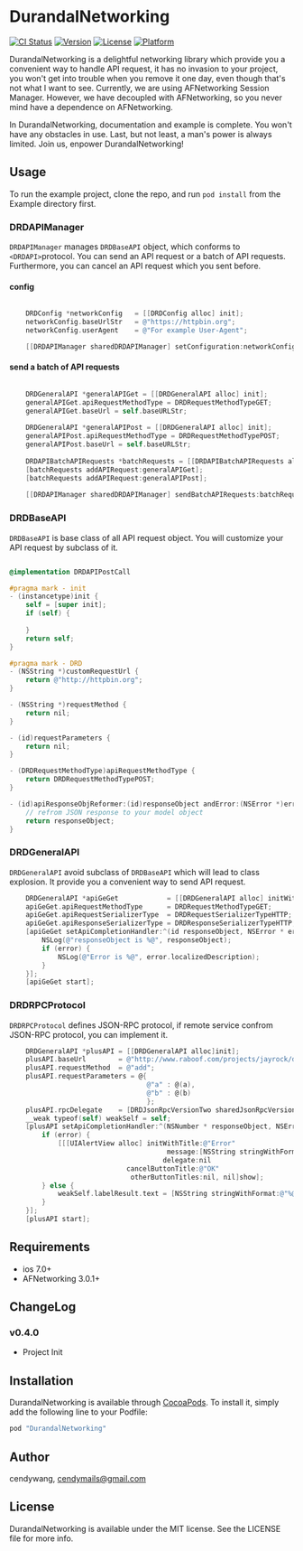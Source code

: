 # DurandalNetworking
[![CI Status](http://img.shields.io/travis/Eleme-IMF/DurandalNetworking.svg?style=flat)](https://travis-ci.org/Eleme-IMF/DurandalNetworking)
[![Version](https://img.shields.io/cocoapods/v/DurandalNetworking.svg?style=flat)](http://cocoapods.org/pods/DurandalNetworking)
[![License](https://img.shields.io/cocoapods/l/DurandalNetworking.svg?style=flat)](http://cocoapods.org/pods/DurandalNetworking)
[![Platform](https://img.shields.io/cocoapods/p/DurandalNetworking.svg?style=flat)](http://cocoapods.org/pods/DurandalNetworking)

DurandalNetworking is a delightful networking library which provide you a convenient way to handle API request, it has no invasion to your project, you won't get into trouble when you remove it one day, even though that's not what I want to see. Currently, we are using AFNetworking Session Manager. However, we have decoupled with AFNetworking, so you never mind have a dependence on AFNetworking.

In DurandalNetworking, documentation and example is complete. You won't have any obstacles in use. 
Last, but not least, a man's power is always limited. Join us, enpower DurandalNetworking!

## Usage

To run the example project, clone the repo, and run `pod install` from the Example directory first.

### DRDAPIManager

`DRDAPIManager` manages `DRDBaseAPI` object,  which conforms to `<DRDAPI>`protocol. You can send an API request or a batch of API requests. Furthermore, you can cancel an API request which you sent before.

#### config
```objective-c

    DRDConfig *networkConfig   = [[DRDConfig alloc] init];
    networkConfig.baseUrlStr   = @"https://httpbin.org";
    networkConfig.userAgent    = @"For example User-Agent";

    [[DRDAPIManager sharedDRDAPIManager] setConfiguration:networkConfig];
```
#### send a batch of API requests
```objective-c

    DRDGeneralAPI *generalAPIGet = [[DRDGeneralAPI alloc] init];
    generalAPIGet.apiRequestMethodType = DRDRequestMethodTypeGET;
    generalAPIGet.baseUrl = self.baseURLStr;
    
    DRDGeneralAPI *generalAPIPost = [[DRDGeneralAPI alloc] init];
    generalAPIPost.apiRequestMethodType = DRDRequestMethodTypePOST;
    generalAPIPost.baseUrl = self.baseURLStr;
    
    DRDAPIBatchAPIRequests *batchRequests = [[DRDAPIBatchAPIRequests alloc] init];
    [batchRequests addAPIRequest:generalAPIGet];
    [batchRequests addAPIRequest:generalAPIPost];
    
    [[DRDAPIManager sharedDRDAPIManager] sendBatchAPIRequests:batchRequests];
```
### DRDBaseAPI

`DRDBaseAPI` is base class of all API request object. You will customize your API request by subclass of it.

```objective-c

@implementation DRDAPIPostCall

#pragma mark - init
- (instancetype)init {
    self = [super init];
    if (self) {
        
    }
    return self;
}

#pragma mark - DRD
- (NSString *)customRequestUrl {
    return @"http://httpbin.org";
}

- (NSString *)requestMethod {
    return nil;
}

- (id)requestParameters {
    return nil;
}

- (DRDRequestMethodType)apiRequestMethodType {
    return DRDRequestMethodTypePOST;
}

- (id)apiResponseObjReformer:(id)responseObject andError:(NSError *)error {
    // refrom JSON response to your model object
    return responseObject;
}
```
### DRDGeneralAPI

`DRDGeneralAPI` avoid subclass of `DRDBaseAPI` which will lead to class explosion. It provide you a convenient way to send API request. 

```objective-c
    DRDGeneralAPI *apiGeGet            = [[DRDGeneralAPI alloc] initWithRequestMethod:@"get"];
    apiGeGet.apiRequestMethodType      = DRDRequestMethodTypeGET;
    apiGeGet.apiRequestSerializerType  = DRDRequestSerializerTypeHTTP;
    apiGeGet.apiResponseSerializerType = DRDResponseSerializerTypeHTTP;
    [apiGeGet setApiCompletionHandler:^(id responseObject, NSError * error) {
        NSLog(@"responseObject is %@", responseObject);
        if (error) {
            NSLog(@"Error is %@", error.localizedDescription);
        }
    }];
    [apiGeGet start];
```

### DRDRPCProtocol

`DRDRPCProtocol` defines JSON-RPC protocol, if remote service confrom JSON-RPC protocol, you can implement it.

```objective-c
    DRDGeneralAPI *plusAPI = [[DRDGeneralAPI alloc]init];
    plusAPI.baseUrl        = @"http://www.raboof.com/projects/jayrock/demo.ashx?test";
    plusAPI.requestMethod  = @"add";
    plusAPI.requestParameters = @{
                                  @"a" : @(a),
                                  @"b" : @(b)
                                  };
    plusAPI.rpcDelegate    = [DRDJsonRpcVersionTwo sharedJsonRpcVersionTwo];
    __weak typeof(self) weakSelf = self;
    [plusAPI setApiCompletionHandler:^(NSNumber * responseObject, NSError * error) {
        if (error) {
            [[[UIAlertView alloc] initWithTitle:@"Error"
                                       message:[NSString stringWithFormat:@"%@", error.localizedDescription]
                                      delegate:nil
                             cancelButtonTitle:@"OK"
                              otherButtonTitles:nil, nil]show];
        } else {
            weakSelf.labelResult.text = [NSString stringWithFormat:@"%@", responseObject];
        }
    }];
    [plusAPI start];
```

## Requirements
* ios 7.0+  
* AFNetworking 3.0.1+  
  
## ChangeLog
### v0.4.0
* Project Init

## Installation

DurandalNetworking is available through [CocoaPods](http://cocoapods.org). To install
it, simply add the following line to your Podfile:

```ruby
pod "DurandalNetworking"
```

## Author

cendywang, cendymails@gmail.com

## License

DurandalNetworking is available under the MIT license. See the LICENSE file for more info.
